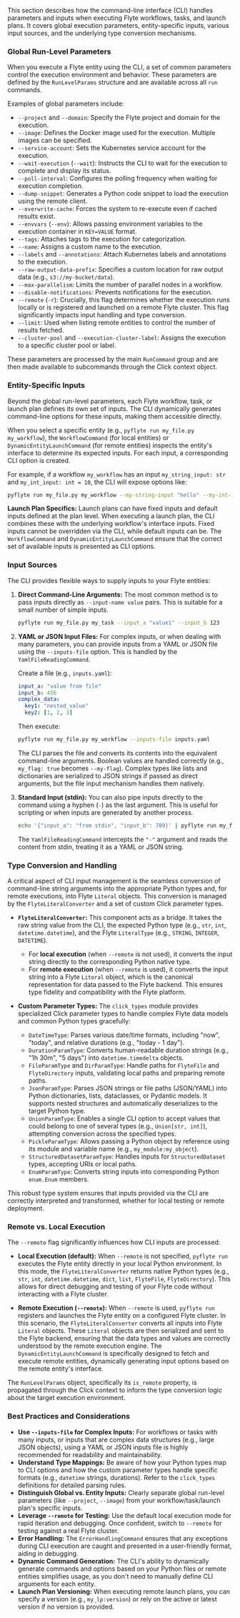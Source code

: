 
<!--
help_text: ''
key: summary_managing_cli_parameters_and_inputs_e4871817-ff99-46e3-b8c1-ac4445466e04
modules:
- flytekit.clis.sdk_in_container.run
- flytekit.interaction.click_types
- flytekit.clis.sdk_in_container.utils
questions_to_answer: []
type: summary

-->
This section describes how the command-line interface (CLI) handles parameters and inputs when executing Flyte workflows, tasks, and launch plans. It covers global execution parameters, entity-specific inputs, various input sources, and the underlying type conversion mechanisms.

### Global Run-Level Parameters

When you execute a Flyte entity using the CLI, a set of common parameters control the execution environment and behavior. These parameters are defined by the `RunLevelParams` structure and are available across all `run` commands.

Examples of global parameters include:

*   `--project` and `--domain`: Specify the Flyte project and domain for the execution.
*   `--image`: Defines the Docker image used for the execution. Multiple images can be specified.
*   `--service-account`: Sets the Kubernetes service account for the execution.
*   `--wait-execution` (`--wait`): Instructs the CLI to wait for the execution to complete and display its status.
*   `--poll-interval`: Configures the polling frequency when waiting for execution completion.
*   `--dump-snippet`: Generates a Python code snippet to load the execution using the remote client.
*   `--overwrite-cache`: Forces the system to re-execute even if cached results exist.
*   `--envvars` (`--env`): Allows passing environment variables to the execution container in `KEY=VALUE` format.
*   `--tags`: Attaches tags to the execution for categorization.
*   `--name`: Assigns a custom name to the execution.
*   `--labels` and `--annotations`: Attach Kubernetes labels and annotations to the execution.
*   `--raw-output-data-prefix`: Specifies a custom location for raw output data (e.g., `s3://my-bucket/data`).
*   `--max-parallelism`: Limits the number of parallel nodes in a workflow.
*   `--disable-notifications`: Prevents notifications for the execution.
*   `--remote` (`-r`): Crucially, this flag determines whether the execution runs locally or is registered and launched on a remote Flyte cluster. This flag significantly impacts input handling and type conversion.
*   `--limit`: Used when listing remote entities to control the number of results fetched.
*   `--cluster-pool` and `--execution-cluster-label`: Assigns the execution to a specific cluster pool or label.

These parameters are processed by the main `RunCommand` group and are then made available to subcommands through the Click context object.

### Entity-Specific Inputs

Beyond the global run-level parameters, each Flyte workflow, task, or launch plan defines its own set of inputs. The CLI dynamically generates command-line options for these inputs, making them accessible directly.

When you select a specific entity (e.g., `pyflyte run my_file.py my_workflow`), the `WorkflowCommand` (for local entities) or `DynamicEntityLaunchCommand` (for remote entities) inspects the entity's interface to determine its expected inputs. For each input, a corresponding CLI option is created.

For example, if a workflow `my_workflow` has an input `my_string_input: str` and `my_int_input: int = 10`, the CLI will expose options like:

```bash
pyflyte run my_file.py my_workflow --my-string-input "hello" --my-int-input 20
```

**Launch Plan Specifics:**
Launch plans can have fixed inputs and default inputs defined at the plan level. When executing a launch plan, the CLI combines these with the underlying workflow's interface inputs. Fixed inputs cannot be overridden via the CLI, while default inputs can be. The `WorkflowCommand` and `DynamicEntityLaunchCommand` ensure that the correct set of available inputs is presented as CLI options.

### Input Sources

The CLI provides flexible ways to supply inputs to your Flyte entities:

1.  **Direct Command-Line Arguments:**
    The most common method is to pass inputs directly as `--input-name value` pairs. This is suitable for a small number of simple inputs.

    ```bash
    pyflyte run my_file.py my_task --input_a "value1" --input_b 123
    ```

2.  **YAML or JSON Input Files:**
    For complex inputs, or when dealing with many parameters, you can provide inputs from a YAML or JSON file using the `--inputs-file` option. This is handled by the `YamlFileReadingCommand`.

    Create a file (e.g., `inputs.yaml`):
    ```yaml
    input_a: "value from file"
    input_b: 456
    complex_data:
      key1: "nested_value"
      key2: [1, 2, 3]
    ```

    Then execute:
    ```bash
    pyflyte run my_file.py my_workflow --inputs-file inputs.yaml
    ```

    The CLI parses the file and converts its contents into the equivalent command-line arguments. Boolean values are handled correctly (e.g., `my_flag: true` becomes `--my-flag`). Complex types like lists and dictionaries are serialized to JSON strings if passed as direct arguments, but the file input mechanism handles them natively.

3.  **Standard Input (stdin):**
    You can also pipe inputs directly to the command using a hyphen (`-`) as the last argument. This is useful for scripting or when inputs are generated by another process.

    ```bash
    echo '{"input_a": "from stdin", "input_b": 789}' | pyflyte run my_file.py my_workflow -
    ```

    The `YamlFileReadingCommand` intercepts the `"-"` argument and reads the content from stdin, treating it as a YAML or JSON string.

### Type Conversion and Handling

A critical aspect of CLI input management is the seamless conversion of command-line string arguments into the appropriate Python types and, for remote executions, into Flyte `Literal` objects. This conversion is managed by the `FlyteLiteralConverter` and a set of custom Click parameter types.

*   **`FlyteLiteralConverter`:** This component acts as a bridge. It takes the raw string value from the CLI, the expected Python type (e.g., `str`, `int`, `datetime.datetime`), and the Flyte `LiteralType` (e.g., `STRING`, `INTEGER`, `DATETIME`).
    *   For **local execution** (when `--remote` is not used), it converts the input string directly to the corresponding Python native type.
    *   For **remote execution** (when `--remote` is used), it converts the input string into a Flyte `Literal` object, which is the canonical representation for data passed to the Flyte backend. This ensures type fidelity and compatibility with the Flyte platform.

*   **Custom Parameter Types:** The `click_types` module provides specialized Click parameter types to handle complex Flyte data models and common Python types gracefully:
    *   `DateTimeType`: Parses various date/time formats, including "now", "today", and relative durations (e.g., "today - 1 day").
    *   `DurationParamType`: Converts human-readable duration strings (e.g., "1h 30m", "5 days") into `datetime.timedelta` objects.
    *   `FileParamType` and `DirParamType`: Handle paths for `FlyteFile` and `FlyteDirectory` inputs, validating local paths and preparing remote paths.
    *   `JsonParamType`: Parses JSON strings or file paths (JSON/YAML) into Python dictionaries, lists, dataclasses, or Pydantic models. It supports nested structures and automatically deserializes to the target Python type.
    *   `UnionParamType`: Enables a single CLI option to accept values that could belong to one of several types (e.g., `Union[str, int]`), attempting conversion across the specified types.
    *   `PickleParamType`: Allows passing a Python object by reference using its module and variable name (e.g., `my_module:my_object`).
    *   `StructuredDatasetParamType`: Handles inputs for `StructuredDataset` types, accepting URIs or local paths.
    *   `EnumParamType`: Converts string inputs into corresponding Python `enum.Enum` members.

This robust type system ensures that inputs provided via the CLI are correctly interpreted and transformed, whether for local testing or remote deployment.

### Remote vs. Local Execution

The `--remote` flag significantly influences how CLI inputs are processed:

*   **Local Execution (default):** When `--remote` is not specified, `pyflyte run` executes the Flyte entity directly in your local Python environment. In this mode, the `FlyteLiteralConverter` returns native Python types (e.g., `str`, `int`, `datetime.datetime`, `dict`, `list`, `FlyteFile`, `FlyteDirectory`). This allows for direct debugging and testing of your Flyte code without interacting with a Flyte cluster.

*   **Remote Execution (`--remote`):** When `--remote` is used, `pyflyte run` registers and launches the Flyte entity on a configured Flyte cluster. In this scenario, the `FlyteLiteralConverter` converts all inputs into Flyte `Literal` objects. These `Literal` objects are then serialized and sent to the Flyte backend, ensuring that the data types and values are correctly understood by the remote execution engine. The `DynamicEntityLaunchCommand` is specifically designed to fetch and execute remote entities, dynamically generating input options based on the remote entity's interface.

The `RunLevelParams` object, specifically its `is_remote` property, is propagated through the Click context to inform the type conversion logic about the target execution environment.

### Best Practices and Considerations

*   **Use `--inputs-file` for Complex Inputs:** For workflows or tasks with many inputs, or inputs that are complex data structures (e.g., large JSON objects), using a YAML or JSON inputs file is highly recommended for readability and maintainability.
*   **Understand Type Mappings:** Be aware of how your Python types map to CLI options and how the custom parameter types handle specific formats (e.g., `datetime` strings, durations). Refer to the `click_types` definitions for detailed parsing rules.
*   **Distinguish Global vs. Entity Inputs:** Clearly separate global run-level parameters (like `--project`, `--image`) from your workflow/task/launch plan's specific inputs.
*   **Leverage `--remote` for Testing:** Use the default local execution mode for rapid iteration and debugging. Once confident, switch to `--remote` for testing against a real Flyte cluster.
*   **Error Handling:** The `ErrorHandlingCommand` ensures that any exceptions during CLI execution are caught and presented in a user-friendly format, aiding in debugging.
*   **Dynamic Command Generation:** The CLI's ability to dynamically generate commands and options based on your Python files or remote entities simplifies usage, as you don't need to manually define CLI arguments for each entity.
*   **Launch Plan Versioning:** When executing remote launch plans, you can specify a version (e.g., `my_lp:version`) or rely on the active or latest version if no version is provided.
<!--
key: summary_managing_cli_parameters_and_inputs_e4871817-ff99-46e3-b8c1-ac4445466e04
type: summary_end

-->
<!--
code_unit: flytekit.clis.sdk_in_container.run.RunLevelParams
code_unit_type: class
help_text: ''
key: example_ef7f4659-6af3-45f3-97d7-3996b7ea6b92
type: example

-->
<!--
code_unit: flytekit.interaction.click_types.JsonParamType
code_unit_type: class
help_text: ''
key: example_9552f91e-158f-4c99-a188-c28a1c9df5f8
type: example

-->
<!--
code_unit: flytekit.interaction.click_types.FileParamType
code_unit_type: class
help_text: ''
key: example_fa95980b-97fa-4040-a5f6-542078cce1b4
type: example

-->
<!--
code_unit: flytekit.interaction.click_types.DirParamType
code_unit_type: class
help_text: ''
key: example_fcec791a-72ed-4679-a9ab-f78bfe3f52f7
type: example

-->
<!--
code_unit: flytekit.interaction.click_types.DateTimeType
code_unit_type: class
help_text: ''
key: example_3d0815ef-5f82-4b37-a05e-142ce2000003
type: example

-->